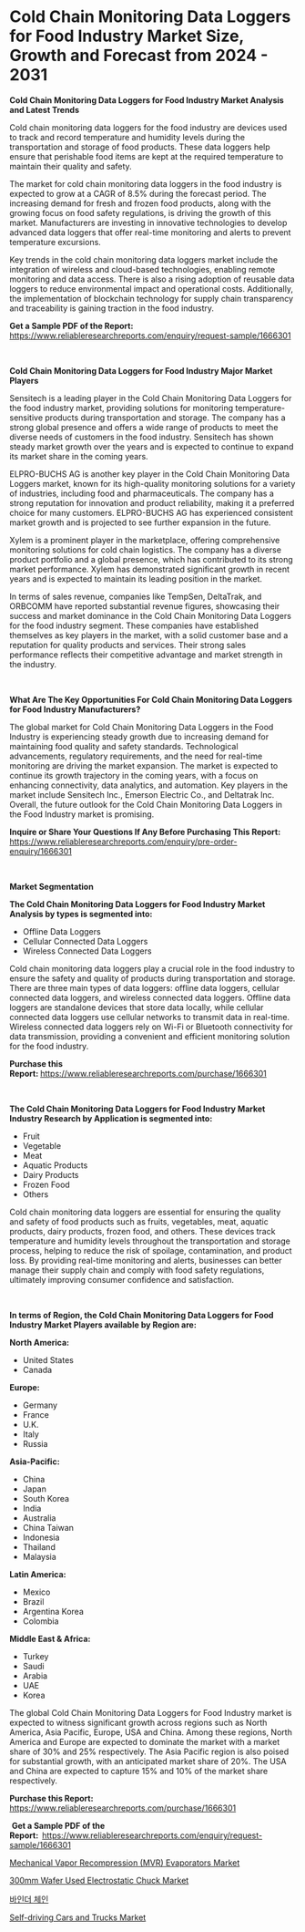 <p><h1>Cold Chain Monitoring Data Loggers for Food Industry Market Size, Growth and Forecast from 2024 - 2031</h1></p><p><strong>Cold Chain Monitoring Data Loggers for Food Industry Market Analysis and Latest Trends</strong></p>
<p><p>Cold chain monitoring data loggers for the food industry are devices used to track and record temperature and humidity levels during the transportation and storage of food products. These data loggers help ensure that perishable food items are kept at the required temperature to maintain their quality and safety.</p><p>The market for cold chain monitoring data loggers in the food industry is expected to grow at a CAGR of 8.5% during the forecast period. The increasing demand for fresh and frozen food products, along with the growing focus on food safety regulations, is driving the growth of this market. Manufacturers are investing in innovative technologies to develop advanced data loggers that offer real-time monitoring and alerts to prevent temperature excursions.</p><p>Key trends in the cold chain monitoring data loggers market include the integration of wireless and cloud-based technologies, enabling remote monitoring and data access. There is also a rising adoption of reusable data loggers to reduce environmental impact and operational costs. Additionally, the implementation of blockchain technology for supply chain transparency and traceability is gaining traction in the food industry.</p></p>
<p><strong>Get a Sample PDF of the Report:&nbsp;</strong> <a href="https://www.reliableresearchreports.com/enquiry/request-sample/1666301">https://www.reliableresearchreports.com/enquiry/request-sample/1666301</a></p>
<p>&nbsp;</p>
<p><strong>Cold Chain Monitoring Data Loggers for Food Industry Major Market Players</strong></p>
<p><p>Sensitech is a leading player in the Cold Chain Monitoring Data Loggers for the food industry market, providing solutions for monitoring temperature-sensitive products during transportation and storage. The company has a strong global presence and offers a wide range of products to meet the diverse needs of customers in the food industry. Sensitech has shown steady market growth over the years and is expected to continue to expand its market share in the coming years.</p><p>ELPRO-BUCHS AG is another key player in the Cold Chain Monitoring Data Loggers market, known for its high-quality monitoring solutions for a variety of industries, including food and pharmaceuticals. The company has a strong reputation for innovation and product reliability, making it a preferred choice for many customers. ELPRO-BUCHS AG has experienced consistent market growth and is projected to see further expansion in the future.</p><p>Xylem is a prominent player in the marketplace, offering comprehensive monitoring solutions for cold chain logistics. The company has a diverse product portfolio and a global presence, which has contributed to its strong market performance. Xylem has demonstrated significant growth in recent years and is expected to maintain its leading position in the market.</p><p>In terms of sales revenue, companies like TempSen, DeltaTrak, and ORBCOMM have reported substantial revenue figures, showcasing their success and market dominance in the Cold Chain Monitoring Data Loggers for the food industry segment. These companies have established themselves as key players in the market, with a solid customer base and a reputation for quality products and services. Their strong sales performance reflects their competitive advantage and market strength in the industry.</p></p>
<p>&nbsp;</p>
<p><strong>What Are The Key Opportunities For Cold Chain Monitoring Data Loggers for Food Industry Manufacturers?</strong></p>
<p><p>The global market for Cold Chain Monitoring Data Loggers in the Food Industry is experiencing steady growth due to increasing demand for maintaining food quality and safety standards. Technological advancements, regulatory requirements, and the need for real-time monitoring are driving the market expansion. The market is expected to continue its growth trajectory in the coming years, with a focus on enhancing connectivity, data analytics, and automation. Key players in the market include Sensitech Inc., Emerson Electric Co., and Deltatrak Inc. Overall, the future outlook for the Cold Chain Monitoring Data Loggers in the Food Industry market is promising.</p></p>
<p><strong>Inquire or Share Your Questions If Any Before Purchasing This Report:</strong> <a href="https://www.reliableresearchreports.com/enquiry/pre-order-enquiry/1666301">https://www.reliableresearchreports.com/enquiry/pre-order-enquiry/1666301</a></p>
<p>&nbsp;</p>
<p><strong>Market Segmentation</strong></p>
<p><strong>The Cold Chain Monitoring Data Loggers for Food Industry Market Analysis by types is segmented into:</strong></p>
<p><ul><li>Offline Data Loggers</li><li>Cellular Connected Data Loggers</li><li>Wireless Connected Data Loggers</li></ul></p>
<p><p>Cold chain monitoring data loggers play a crucial role in the food industry to ensure the safety and quality of products during transportation and storage. There are three main types of data loggers: offline data loggers, cellular connected data loggers, and wireless connected data loggers. Offline data loggers are standalone devices that store data locally, while cellular connected data loggers use cellular networks to transmit data in real-time. Wireless connected data loggers rely on Wi-Fi or Bluetooth connectivity for data transmission, providing a convenient and efficient monitoring solution for the food industry.</p></p>
<p><strong>Purchase this Report:&nbsp;</strong><a href="https://www.reliableresearchreports.com/purchase/1666301">https://www.reliableresearchreports.com/purchase/1666301</a></p>
<p>&nbsp;</p>
<p><strong>The Cold Chain Monitoring Data Loggers for Food Industry Market Industry Research by Application is segmented into:</strong></p>
<p><ul><li>Fruit</li><li>Vegetable</li><li>Meat</li><li>Aquatic Products</li><li>Dairy Products</li><li>Frozen Food</li><li>Others</li></ul></p>
<p><p>Cold chain monitoring data loggers are essential for ensuring the quality and safety of food products such as fruits, vegetables, meat, aquatic products, dairy products, frozen food, and others. These devices track temperature and humidity levels throughout the transportation and storage process, helping to reduce the risk of spoilage, contamination, and product loss. By providing real-time monitoring and alerts, businesses can better manage their supply chain and comply with food safety regulations, ultimately improving consumer confidence and satisfaction.</p></p>
<p>&nbsp;</p>
<p><strong>In terms of Region, the Cold Chain Monitoring Data Loggers for Food Industry Market Players available by Region are:</strong></p>
<p>
    <p> <strong> North America: </strong>
        <ul>
            <li>United States</li>
            <li>Canada</li>
        </ul>
        </p> 
    <p> <strong> Europe: </strong>
        <ul>
            <li>Germany</li>
            <li>France</li>
            <li>U.K.</li>
            <li>Italy</li>
            <li>Russia</li>
        </ul>
        </p> 
    <p> <strong> Asia-Pacific: </strong>
        <ul>
            <li>China</li>
            <li>Japan</li>
            <li>South Korea</li>
            <li>India</li>
            <li>Australia</li>
            <li>China Taiwan</li>
            <li>Indonesia</li>
            <li>Thailand</li>
            <li>Malaysia</li>
        </ul>
        </p> 
    <p> <strong> Latin America: </strong>
        <ul>
            <li>Mexico</li>
            <li>Brazil</li>
            <li>Argentina Korea</li>
            <li>Colombia</li>
        </ul>
        </p> 
    <p> <strong> Middle East & Africa: </strong>
        <ul>
            <li>Turkey</li>
            <li>Saudi</li>
            <li>Arabia</li>
            <li>UAE</li>
            <li>Korea</li>
        </ul>
    </p>
    </p>
<p><p>The global Cold Chain Monitoring Data Loggers for Food Industry market is expected to witness significant growth across regions such as North America, Asia Pacific, Europe, USA and China. Among these regions, North America and Europe are expected to dominate the market with a market share of 30% and 25% respectively. The Asia Pacific region is also poised for substantial growth, with an anticipated market share of 20%. The USA and China are expected to capture 15% and 10% of the market share respectively.</p></p>
<p><strong>Purchase this Report: </strong><a href="https://www.reliableresearchreports.com/purchase/1666301">https://www.reliableresearchreports.com/purchase/1666301</a></p>
<p>&nbsp;<strong>Get a Sample PDF of the Report:&nbsp;&nbsp;</strong><a href="https://www.reliableresearchreports.com/enquiry/request-sample/1666301">https://www.reliableresearchreports.com/enquiry/request-sample/1666301</a></p>
<p><strong></strong></p>
<p><p><a href="https://www.linkedin.com/pulse/mechanical-vapor-recompression-mvr-evaporators-market-offers-bwuef?trackingId=J5HPD7jDyQXTmkWuJIvGvA%3D%3D">Mechanical Vapor Recompression (MVR) Evaporators Market</a></p><p><a href="https://github.com/mabutironaldo/Market-Research-Report-List-3/blob/main/300mm-wafer-used-electrostatic-chuck-market.md">300mm Wafer Used Electrostatic Chuck Market</a></p><p><a href="https://github.com/hxzi07639916/Market-Research-Report-List-1/blob/main/930528811985.md">바인더 체인</a></p><p><a href="https://www.linkedin.com/pulse/self-driving-cars-trucks-market-offers-provide-insightful-data-bky5f?trackingId=NpMQqJKXdqx4w3BHSjIB2w%3D%3D">Self-driving Cars and Trucks Market</a></p></p>